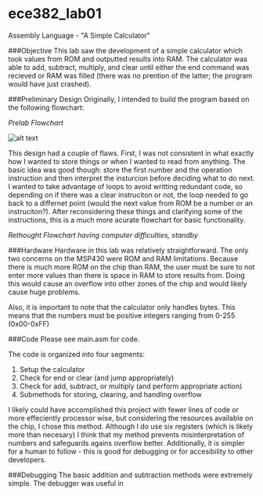 ece382_lab01
============

Assembly Language - "A Simple Calculator"

###Objective
This lab saw the development of a simple calculator which took values from ROM and outputted results into RAM. The calculator was able to add, subtract, multiply, and clear until either the end command was recieved or RAM was filled (there was no prention of the latter; the program would have just crashed).

###Preliminary Design
Originally, I intended to build the program based on the following flowchart:

_Prelab Flowchart_

![alt text](https://raw.githubusercontent.com/byarbrough/ece382_lab01/master/FlowChart.jpg "Basic Flowchart")

This design had a couple of flaws. First, I was not consistent in what exactly how I wanted to store things or when I wanted to read from anything. The basic idea was good though: store the first number and the operation instruction and then interpret the insturcion before deciding what to do next. I wanted to take advantage of loops to avoid writting redundant code, so depending on if there was a clear instruciton or not, the loop needed to go back to a differnet point (would the next value from ROM be a number or an instruciton?). After reconsidering these things and clarifying some of the instructions, this is a much more acurate flowchart for basic functionality.

_Rethought Flowchart_
*having computer difficulties, standby*

###Hardware
Hardware in this lab was relatively straightforward. The only two concerns on the MSP430 were ROM and RAM limitations. Because there is much more ROM on the chip than RAM, the user must be sure to not enter more values than there is space in RAM to store results from. Doing this would cause an overflow into other zones of the chip and would likely cause huge problems.

Also, it is important to note that the calculator only handles bytes. This means that the numbers must be positive integers ranging from 0-255 (0x00-0xFF)

###Code
Please see main.asm for code.

The code is organized into four segments:
1. Setup the calculator
2. Check for end or clear (and jump appropriately)
3. Check for add, subtract, or multiply (and perform appropriate action)
4. Submethods for storing, clearing, and handling overflow

I likely could have accomplished this project with fewer lines of code or more effeciently processor wise, but considering the resources available on the chip, I chose this method. Although I do use six registers (which is likely more than necesary) I think that my method prevents misinterpretation of numbers and safeguards agains overflow better. Additionally, it is simpler for a human to follow - this is good for debugging or for accesibility to other developers.

###Debugging
The basic addition and subtraction methods were extremely simple. The debugger was useful in 

